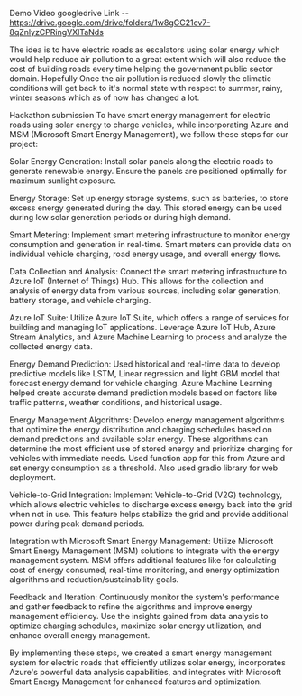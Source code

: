 Demo Video googledrive Link -- https://drive.google.com/drive/folders/1w8gGC21cv7-8qZnlyzCPRingVXlTaNds

The idea is to have electric roads as escalators using solar energy which would help reduce air pollution to a great extent which will also reduce the cost of building roads every time helping the government public sector domain. Hopefully Once the air pollution is reduced slowly the climatic conditions will get back to it's normal state with respect to summer, rainy, winter seasons which as of now has changed a lot.

Hackathon submission To have smart energy management for electric roads using solar energy to charge vehicles, while incorporating Azure and MSM (Microsoft Smart Energy Management), we follow these steps for our project:

Solar Energy Generation: Install solar panels along the electric roads to generate renewable energy. Ensure the panels are positioned optimally for maximum sunlight exposure.

Energy Storage: Set up energy storage systems, such as batteries, to store excess energy generated during the day. This stored energy can be used during low solar generation periods or during high demand.

Smart Metering: Implement smart metering infrastructure to monitor energy consumption and generation in real-time. Smart meters can provide data on individual vehicle charging, road energy usage, and overall energy flows.

Data Collection and Analysis: Connect the smart metering infrastructure to Azure IoT (Internet of Things) Hub. This allows for the collection and analysis of energy data from various sources, including solar generation, battery storage, and vehicle charging.

Azure IoT Suite: Utilize Azure IoT Suite, which offers a range of services for building and managing IoT applications. Leverage Azure IoT Hub, Azure Stream Analytics, and Azure Machine Learning to process and analyze the collected energy data.

Energy Demand Prediction: Used historical and real-time data to develop predictive models like LSTM, Linear regression and light GBM model that forecast energy demand for vehicle charging. Azure Machine Learning helped create accurate demand prediction models based on factors like traffic patterns, weather conditions, and historical usage.

Energy Management Algorithms: Develop energy management algorithms that optimize the energy distribution and charging schedules based on demand predictions and available solar energy. These algorithms can determine the most efficient use of stored energy and prioritize charging for vehicles with immediate needs. Used function app for this from Azure and set energy consumption as a threshold. Also used gradio library for web deployment.

Vehicle-to-Grid Integration: Implement Vehicle-to-Grid (V2G) technology, which allows electric vehicles to discharge excess energy back into the grid when not in use. This feature helps stabilize the grid and provide additional power during peak demand periods.

Integration with Microsoft Smart Energy Management: Utilize Microsoft Smart Energy Management (MSM) solutions to integrate with the energy management system. MSM offers additional features like for calculating cost of energy consumed, real-time monitoring, and energy optimization algorithms and reduction/sustainability goals.

Feedback and Iteration: Continuously monitor the system's performance and gather feedback to refine the algorithms and improve energy management efficiency. Use the insights gained from data analysis to optimize charging schedules, maximize solar energy utilization, and enhance overall energy management.

By implementing these steps, we created a smart energy management system for electric roads that efficiently utilizes solar energy, incorporates Azure's powerful data analysis capabilities, and integrates with Microsoft Smart Energy Management for enhanced features and optimization.

